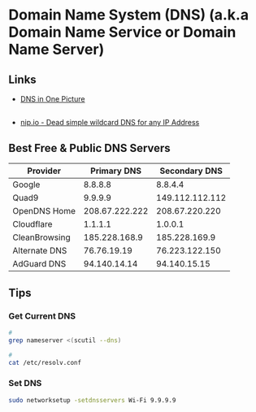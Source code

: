 # Domain Name System (DNS) (a.k.a Domain Name Service or Domain Name Server)

<!--
https://www.dnsperf.com/
https://public-dns.info/
-->

## Links

- [DNS in One Picture](https://roadmap.sh/guides/dns-in-one-picture)

##

- [nip.io - Dead simple wildcard DNS for any IP Address](https://nip.io/)
<!-- xip.io -->

## Best Free & Public DNS Servers

| Provider | Primary DNS | Secondary DNS |
| --- | --- | --- |
| Google | 8.8.8.8 | 8.8.4.4 |
| Quad9 | 9.9.9.9 | 149.112.112.112 |
| OpenDNS Home | 208.67.222.222 | 208.67.220.220 |
| Cloudflare | 1.1.1.1 | 1.0.0.1 |
| CleanBrowsing | 185.228.168.9 | 185.228.169.9 |
| Alternate DNS | 76.76.19.19 | 76.223.122.150 |
| AdGuard DNS | 94.140.14.14 | 94.140.15.15 |

## Tips

### Get Current DNS

```sh
#
grep nameserver <(scutil --dns)

#
cat /etc/resolv.conf
```

### Set DNS

```sh
sudo networksetup -setdnsservers Wi-Fi 9.9.9.9
```
